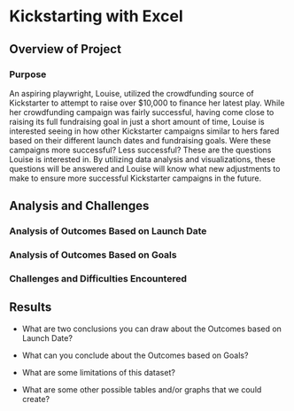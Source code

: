# Kickstarting with Excel

## Overview of Project

### Purpose

  An aspiring playwright, Louise, utilized the crowdfunding source of Kickstarter to attempt to raise over $10,000 to finance her latest play. While her crowdfunding campaign was fairly successful, having come close to raising its full fundraising goal in just a short amount of time, Louise is interested seeing in how other Kickstarter campaigns similar to hers fared based on their different launch dates and fundraising goals. Were these campaigns more successful? Less successful? These are the questions Louise is interested in. By utilizing data analysis and visualizations, these questions will be answered and Louise will know what new adjustments to make to ensure more successful Kickstarter campaigns in the future.    

## Analysis and Challenges

### Analysis of Outcomes Based on Launch Date

### Analysis of Outcomes Based on Goals

### Challenges and Difficulties Encountered

## Results

- What are two conclusions you can draw about the Outcomes based on Launch Date?

- What can you conclude about the Outcomes based on Goals?

- What are some limitations of this dataset?

- What are some other possible tables and/or graphs that we could create?
